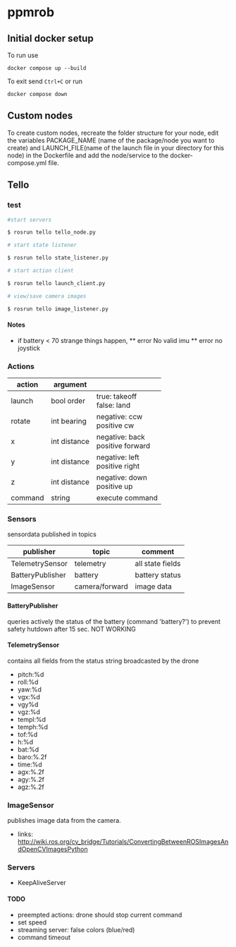 # ppmrob
## Initial docker setup
To run use

``
docker compose up --build
``

To exit send `Ctrl+C` or run

``
docker compose down
``
## Custom nodes
To create custom nodes, recreate the folder structure for your node, edit the variables PACKAGE_NAME (name of the package/node you want to create) and LAUNCH_FILE(name of the launch file in your directory for this node) in the Dockerfile
and add the node/service to the docker-compose.yml file.

## Tello

### test

```bash
#start servers

$ rosrun tello tello_node.py

# start state listener

$ rosrun tello state_listener.py

# start action client

$ rosrun tello launch_client.py

# view/save camera images

$ rosrun tello image_listener.py

```
#### Notes

* if battery < 70 strange things happen, 
** error No valid imu
** error no joystick

### Actions

| action  | argument  |   |
|---|---|---|
| launch  | bool order  | true: takeoff <br> false: land  |
| rotate |  int bearing  | negative: ccw <br> positive cw  |
| x |  int distance  | negative: back <br> positive forward  |
| y |  int distance  | negative: left <br> positive right  |
| z |  int distance  | negative: down <br> positive up  |
|  command | string  | execute command  | 

### Sensors

sensordata published in topics

| publisher  | topic | comment |
|---|---|---|
| TelemetrySensor  | telemetry  | all state fields |
| BatteryPublisher  | battery | battery status |
| ImageSensor  | camera/forward | image data |

#### BatteryPublisher 

queries actively the status of the battery (command 'battery?') to prevent safety hutdown after 15 sec. NOT WORKING

#### TelemetrySensor

contains all fields from the status string broadcasted by the drone

- pitch:%d
- roll:%d
- yaw:%d
- vgx:%d
- vgy%d
- vgz:%d
- templ:%d
- temph:%d
- tof:%d
- h:%d
- bat:%d
- baro:%.2f
- time:%d
- agx:%.2f
- agy:%.2f
- agz:%.2f

### ImageSensor

publishes image data from the camera.

* links:
http://wiki.ros.org/cv_bridge/Tutorials/ConvertingBetweenROSImagesAndOpenCVImagesPython

### Servers

* KeepAliveServer

#### TODO

- preempted actions: drone should stop current command
- set speed
- streaming server: false colors (blue/red)
- command timeout


